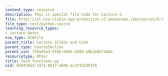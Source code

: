 ```yaml
---
content_type: resource
description: This is special file Code for Lecture 4.
file: https://ol-ocw-studio-app-production.s3.amazonaws.com/courses/6-0001-introduction-to-computer-science-and-programming-in-python-fall-2016/9e8439a27af18817e046ac37333d03f6_lec4_functions.py
file_type: text/python-source
learning_resource_types:
- Lecture Notes
ocw_type: OCWFile
parent_title: Lecture Slides and Code
parent_type: CourseSection
parent_uid: f39a25a3-5f6b-0d3e-6388-e9b2e8b7438e
resourcetype: Other
title: lec4_functions.py
uid: 9e8439a2-7af1-8817-e046-ac37333d03f6
---
```

